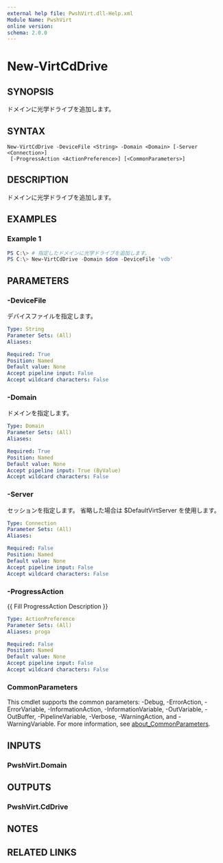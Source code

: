 ```yaml
---
external help file: PwshVirt.dll-Help.xml
Module Name: PwshVirt
online version:
schema: 2.0.0
---
```


# New-VirtCdDrive

## SYNOPSIS
ドメインに光学ドライブを追加します。

## SYNTAX

```
New-VirtCdDrive -DeviceFile <String> -Domain <Domain> [-Server <Connection>]
 [-ProgressAction <ActionPreference>] [<CommonParameters>]
```

## DESCRIPTION
ドメインに光学ドライブを追加します。

## EXAMPLES

### Example 1
```powershell
PS C:\> # 指定したドメインに光学ドライブを追加します。
PS C:\> New-VirtCdDrive -Domain $dom -DeviceFile 'vdb'
```

## PARAMETERS

### -DeviceFile
デバイスファイルを指定します。

```yaml
Type: String
Parameter Sets: (All)
Aliases:

Required: True
Position: Named
Default value: None
Accept pipeline input: False
Accept wildcard characters: False
```

### -Domain
ドメインを指定します。

```yaml
Type: Domain
Parameter Sets: (All)
Aliases:

Required: True
Position: Named
Default value: None
Accept pipeline input: True (ByValue)
Accept wildcard characters: False
```

### -Server
セッションを指定します。
省略した場合は $DefaultVirtServer を使用します。

```yaml
Type: Connection
Parameter Sets: (All)
Aliases:

Required: False
Position: Named
Default value: None
Accept pipeline input: False
Accept wildcard characters: False
```

### -ProgressAction
{{ Fill ProgressAction Description }}

```yaml
Type: ActionPreference
Parameter Sets: (All)
Aliases: proga

Required: False
Position: Named
Default value: None
Accept pipeline input: False
Accept wildcard characters: False
```

### CommonParameters
This cmdlet supports the common parameters: -Debug, -ErrorAction, -ErrorVariable, -InformationAction, -InformationVariable, -OutVariable, -OutBuffer, -PipelineVariable, -Verbose, -WarningAction, and -WarningVariable. For more information, see [about_CommonParameters](http://go.microsoft.com/fwlink/?LinkID=113216).

## INPUTS

### PwshVirt.Domain

## OUTPUTS

### PwshVirt.CdDrive

## NOTES

## RELATED LINKS
